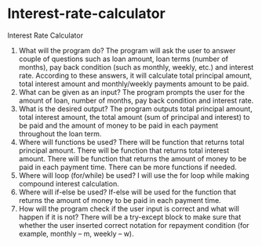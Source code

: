 # Interest-rate-calculator

Interest Rate Calculator
1. What will the program do?
The program will ask the user to answer couple of questions such as loan amount, loan terms
(number of months), pay back condition (such as monthly, weekly, etc.) and interest rate.
According to these answers, it will calculate total principal amount, total interest amount and
monthly/weekly payments amount to be paid.
2. What can be given as an input?
The program prompts the user for the amount of loan, number of months, pay back condition
and interest rate.
3. What is the desired output?
The program outputs total principal amount, total interest amount, the total amount (sum of
principal and interest) to be paid and the amount of money to be paid in each payment
throughout the loan term.
4. Where will functions be used?
There will be function that returns total principal amount.
There will be function that returns total interest amount.
There will be function that returns the amount of money to be paid in each payment time.
There can be more functions if needed.
5. Where will loop (for/while) be used?
I will use the for loop while making compound interest calculation.
6. Where will if-else be used?
If-else will be used for the function that returns the amount of money to be paid in each payment
time.
7. How will the program check if the user input is correct and what will happen if it
is not?
There will be a try-except block to make sure that whether the user inserted correct notation for
repayment condition (for example, monthly – m, weekly – w).
